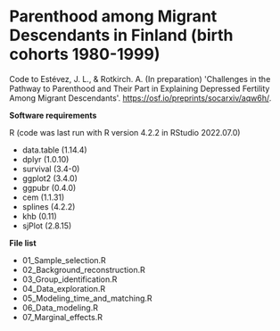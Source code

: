 # Parenthood among Migrant Descendants in Finland (birth cohorts 1980-1999)

Code to Estévez, J. L., & Rotkirch. A. (In preparation) 'Challenges in the Pathway to Parenthood and Their Part in Explaining Depressed Fertility Among Migrant Descendants'. https://osf.io/preprints/socarxiv/aqw6h/.

**Software requirements**

R (code was last run with R version 4.2.2 in RStudio 2022.07.0)

- data.table (1.14.4)
- dplyr (1.0.10)
- survival (3.4-0)
- ggplot2 (3.4.0)
- ggpubr (0.4.0)
- cem (1.1.31)
- splines (4.2.2)
- khb (0.11)
- sjPlot (2.8.15)

**File list**

- 01_Sample_selection.R
- 02_Background_reconstruction.R
- 03_Group_identification.R
- 04_Data_exploration.R
- 05_Modeling_time_and_matching.R
- 06_Data_modeling.R
- 07_Marginal_effects.R

